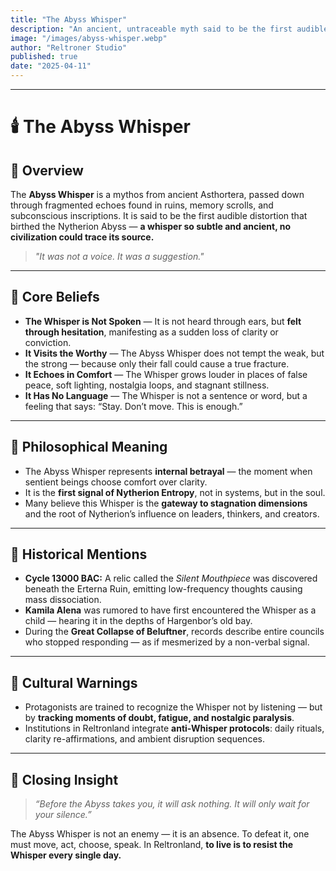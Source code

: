 ```yaml
---
title: "The Abyss Whisper"
description: "An ancient, untraceable myth said to be the first audible distortion that birthed the Nytherion Abyss — not heard, but felt through doubt, nostalgia, and stillness."
image: "/images/abyss-whisper.webp"
author: "Reltroner Studio"
published: true
date: "2025-04-11"
---
```


---

# 🕯️ The Abyss Whisper

## 🌌 Overview
The **Abyss Whisper** is a mythos from ancient Asthortera, passed down through fragmented echoes found in ruins, memory scrolls, and subconscious inscriptions. It is said to be the first audible distortion that birthed the Nytherion Abyss — **a whisper so subtle and ancient, no civilization could trace its source.**

> _"It was not a voice. It was a suggestion."_

---

## 🔮 Core Beliefs
- **The Whisper is Not Spoken** — It is not heard through ears, but **felt through hesitation**, manifesting as a sudden loss of clarity or conviction.
- **It Visits the Worthy** — The Abyss Whisper does not tempt the weak, but the strong — because only their fall could cause a true fracture.
- **It Echoes in Comfort** — The Whisper grows louder in places of false peace, soft lighting, nostalgia loops, and stagnant stillness.
- **It Has No Language** — The Whisper is not a sentence or word, but a feeling that says: “Stay. Don’t move. This is enough.”

---

## 🧠 Philosophical Meaning
- The Abyss Whisper represents **internal betrayal** — the moment when sentient beings choose comfort over clarity.
- It is the **first signal of Nytherion Entropy**, not in systems, but in the soul.
- Many believe this Whisper is the **gateway to stagnation dimensions** and the root of Nytherion’s influence on leaders, thinkers, and creators.

---

## 📜 Historical Mentions
- **Cycle 13000 BAC:** A relic called the *Silent Mouthpiece* was discovered beneath the Erterna Ruin, emitting low-frequency thoughts causing mass dissociation.
- **Kamila Alena** was rumored to have first encountered the Whisper as a child — hearing it in the depths of Hargenbor’s old bay.
- During the **Great Collapse of Beluftner**, records describe entire councils who stopped responding — as if mesmerized by a non-verbal signal.

---

## 🚨 Cultural Warnings
- Protagonists are trained to recognize the Whisper not by listening — but by **tracking moments of doubt, fatigue, and nostalgic paralysis**.
- Institutions in Reltronland integrate **anti-Whisper protocols**: daily rituals, clarity re-affirmations, and ambient disruption sequences.

---

## 🧭 Closing Insight
> _“Before the Abyss takes you, it will ask nothing. It will only wait for your silence.”_

The Abyss Whisper is not an enemy — it is an absence. To defeat it, one must move, act, choose, speak. In Reltronland, **to live is to resist the Whisper every single day.**
